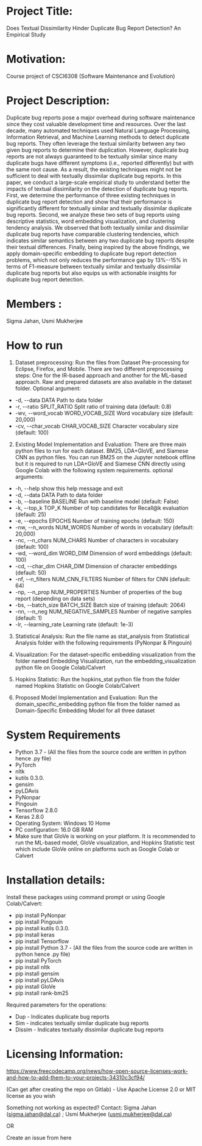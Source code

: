 # Project Title: 
Does Textual Dissimilarity Hinder Duplicate Bug Report Detection? An Empirical Study

# Motivation: 
Course project of CSCI6308 (Software Maintenance and Evolution)

# Project Description: 
Duplicate bug reports pose a major overhead during software maintenance since they cost valuable development time and resources. Over the last decade, many automated techniques used Natural Language Processing, Information Retrieval, and Machine Learning methods to detect duplicate bug reports. They often leverage the textual similarity between any two given bug reports to determine their duplication. However, duplicate bug reports are not always guaranteed to be textually similar since many duplicate bugs have different symptoms (i.e., reported differently) but with the same root cause. As a result, the existing techniques might not be sufficient to deal with textually dissimilar duplicate bug reports. In this paper, we conduct a large-scale empirical study to understand better the impacts of textual dissimilarity on the detection of duplicate bug reports. First, we determine the performance of three existing techniques in duplicate bug report detection and show that their performance is significantly different for textually similar and textually dissimilar duplicate bug reports. Second, we analyze these two sets of bug reports using descriptive statistics, word embedding visualization, and clustering tendency analysis. We observed that both textually similar and dissimilar duplicate bug reports have comparable clustering tendencies, which indicates similar semantics between any two duplicate bug reports despite their textual differences. Finally, being inspired by the above findings, we apply domain-specific embedding to duplicate bug report detection problems, which not only reduces the performance gap by 13%--15% in terms of F1-measure between textually similar and textually dissimilar duplicate bug reports but also equips us with actionable insights for duplicate bug report detection. 



# Members : 
Sigma Jahan, Usmi Mukherjee

# How to run

1. Dataset preprocessing: 
Run the files from Dataset Pre-processing for Eclipse, Firefox, and Mobile. There are two different preprocessing steps: One for the IR-based approach and another for the ML-based approach. Raw and prepared datasets are also available in the dataset folder.
Optional argument:
-   -d, --data            DATA
                        Path to data folder
-   -r, --ratio           SPLIT_RATIO
                         Split ratio of training data (default: 0.8)
-   -wv, --word_vocab     WORD_VOCAB_SIZE
                         Word vocabulary size (default: 20,000)
-   -cv, --char_vocab     CHAR_VOCAB_SIZE
                         Character vocabulary size (default: 100)











2. Existing Model Implementation and Evaluation: 
There are three main python files to run for each dataset. BM25, LDA+GloVE, and Siamese CNN as python files. You can run BM25 on the Jupyter notebook offline but it is required to run LDA+GloVE and Siamese CNN directly using Google Colab with the following system requirements.
optional arguments:
-   -h, --help            show this help message and exit
-   -d, --data            DATA
                         Path to data folder
-   -b, --baseline        BASELINE
                         Run with baseline model (default: False)
-   -k, --top_k           TOP_K
                         Number of top candidates for Recall@k evaluation (default: 25)
-   -e, --epochs          EPOCHS
                         Number of training epochs (default: 150)
-   -nw, --n_words        NUM_WORDS
                         Number of words in vocabulary (default: 20,000)
-   -nc, --n_chars        NUM_CHARS
                         Number of characters in vocabulary (default: 100)
-   -wd, --word_dim       WORD_DIM
                         Dimension of word embeddings (default: 100)
-   -cd, --char_dim       CHAR_DIM
                         Dimension of character embeddings (default: 50)
-   -nf, --n_filters      NUM_CNN_FILTERS
                         Number of filters for CNN (default: 64)
-   -np, --n_prop         NUM_PROPERTIES
                         Number of properties of the bug report (depending on data sets)
-   -bs, --batch_size     BATCH_SIZE
                         Batch size of training (default: 2064)
-   -nn, --n_neg          NUM_NEGATIVE_SAMPLES
                         Number of negative samples (default: 1)
-   -lr, --learning_rate  Learning rate (default: 1e-3)


3. Statistical Analysis:
 Run the file name as stat_analysis from Statistical Analysis folder with the following requirements (PyNonpar & Pingouin)

4. Visualization:
 For the dataset-specific embedding visualization from the folder named Embedding Visualization, run the embedding_visualization python file on Google Colab/Calvert

5. Hopkins Statistic: 
Run the hopkins_stat python file from the folder named Hopkins Statistic on  Google Colab/Calvert

6. Proposed Model Implementation and Evaluation: 
Run the domain_specific_embedding python file from the folder named as Domain-Specific Embedding Model for all three dataset 

# System Requirements

- Python 3.7 - (All the files from the source code are written in python hence .py file)
- PyTorch
- nltk
- kutils 0.3.0.
- gensim
- pyLDAvis
- PyNonpar
- Pingouin
- Tensorflow 2.8.0
- Keras 2.8.0
- Operating System: Windows 10 Home
- PC configuration:  16.0 GB RAM
- Make sure that GloVe is working on your platform. It is recommended to run the ML-based model, GloVe visualization, and Hopkins Statistic test which include GloVe online on platforms such as Google Colab or Calvert




# Installation details: 
Install these packages using command prompt or using Google Colab/Calvert: 

 
- pip install PyNonpar
- pip install Pingouin
- pip install kutils 0.3.0.
- pip install keras
- pip install Tensorflow
- pip install Python 3.7 - (All the files from the source code are written in python hence .py file)
- pip install PyTorch
- pip install nltk
- pip install gensim
- pip install pyLDAvis
- pip install GloVe
- pip install rank-bm25


 



Required parameters for the operations:
- Dup - Indicates duplicate bug reports
- Sim - indicates textually similar duplicate bug reports
- Dissim - Indicates textually dissimilar duplicate bug reports


# Licensing Information:

https://www.freecodecamp.org/news/how-open-source-licenses-work-and-how-to-add-them-to-your-projects-34310c3cf94/

(Can get after creating the repo on Gitlab) - Use Apache License 2.0 or MIT license as you wish

Something not working as expected?
Contact: Sigma Jahan (sigma.jahan@dal.ca) ; Usmi Mukherjee (usmi.mukherjee@dal.ca)

OR

Create an issue from here


